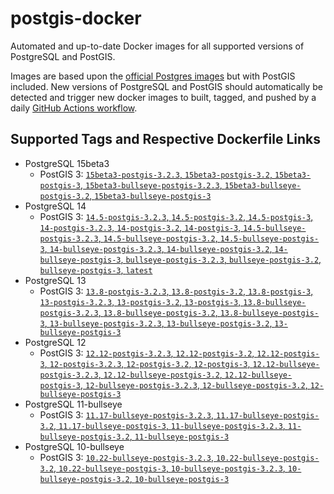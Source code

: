 # postgis-docker

Automated and up-to-date Docker images for all supported versions of PostgreSQL and PostGIS.

Images are based upon the [official Postgres images](https://hub.docker.com/_/postgres) but with PostGIS included. New versions of PostgreSQL and PostGIS should automatically be detected and trigger new docker images to built, tagged, and pushed by a daily [GitHub Actions workflow](https://github.com/GUI/postgis-docker/blob/main/.github/workflows/main.yml).

## Supported Tags and Respective Dockerfile Links

- PostgreSQL 15beta3
  - PostGIS 3: [`15beta3-postgis-3.2.3`, `15beta3-postgis-3.2`, `15beta3-postgis-3`, `15beta3-bullseye-postgis-3.2.3`, `15beta3-bullseye-postgis-3.2`, `15beta3-bullseye-postgis-3`](https://github.com/GUI/postgis-docker/blob/main/15/bullseye/postgis-3/Dockerfile)
- PostgreSQL 14
  - PostGIS 3: [`14.5-postgis-3.2.3`, `14.5-postgis-3.2`, `14.5-postgis-3`, `14-postgis-3.2.3`, `14-postgis-3.2`, `14-postgis-3`, `14.5-bullseye-postgis-3.2.3`, `14.5-bullseye-postgis-3.2`, `14.5-bullseye-postgis-3`, `14-bullseye-postgis-3.2.3`, `14-bullseye-postgis-3.2`, `14-bullseye-postgis-3`, `bullseye-postgis-3.2.3`, `bullseye-postgis-3.2`, `bullseye-postgis-3`, `latest`](https://github.com/GUI/postgis-docker/blob/main/14/bullseye/postgis-3/Dockerfile)
- PostgreSQL 13
  - PostGIS 3: [`13.8-postgis-3.2.3`, `13.8-postgis-3.2`, `13.8-postgis-3`, `13-postgis-3.2.3`, `13-postgis-3.2`, `13-postgis-3`, `13.8-bullseye-postgis-3.2.3`, `13.8-bullseye-postgis-3.2`, `13.8-bullseye-postgis-3`, `13-bullseye-postgis-3.2.3`, `13-bullseye-postgis-3.2`, `13-bullseye-postgis-3`](https://github.com/GUI/postgis-docker/blob/main/13/bullseye/postgis-3/Dockerfile)
- PostgreSQL 12
  - PostGIS 3: [`12.12-postgis-3.2.3`, `12.12-postgis-3.2`, `12.12-postgis-3`, `12-postgis-3.2.3`, `12-postgis-3.2`, `12-postgis-3`, `12.12-bullseye-postgis-3.2.3`, `12.12-bullseye-postgis-3.2`, `12.12-bullseye-postgis-3`, `12-bullseye-postgis-3.2.3`, `12-bullseye-postgis-3.2`, `12-bullseye-postgis-3`](https://github.com/GUI/postgis-docker/blob/main/12/bullseye/postgis-3/Dockerfile)
- PostgreSQL 11-bullseye
  - PostGIS 3: [`11.17-bullseye-postgis-3.2.3`, `11.17-bullseye-postgis-3.2`, `11.17-bullseye-postgis-3`, `11-bullseye-postgis-3.2.3`, `11-bullseye-postgis-3.2`, `11-bullseye-postgis-3`](https://github.com/GUI/postgis-docker/blob/main/11/bullseye/postgis-3/Dockerfile)
- PostgreSQL 10-bullseye
  - PostGIS 3: [`10.22-bullseye-postgis-3.2.3`, `10.22-bullseye-postgis-3.2`, `10.22-bullseye-postgis-3`, `10-bullseye-postgis-3.2.3`, `10-bullseye-postgis-3.2`, `10-bullseye-postgis-3`](https://github.com/GUI/postgis-docker/blob/main/10/bullseye/postgis-3/Dockerfile)

